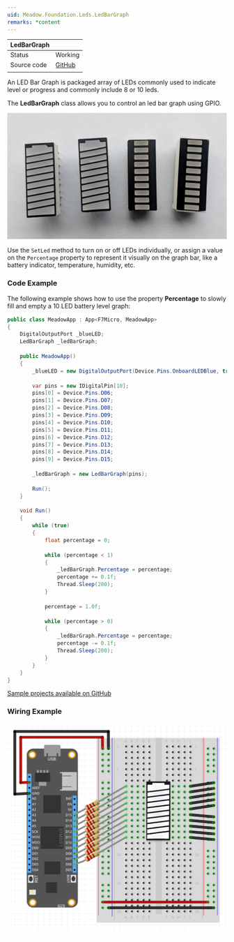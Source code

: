 ```yaml
---
uid: Meadow.Foundation.Leds.LedBarGraph
remarks: *content
---
```


| LedBarGraph |             |
|-------------|-------------|
| Status      | Working     |
| Source code | [GitHub](https://github.com/WildernessLabs/Meadow.Foundation/tree/master/Source/Meadow.Foundation.Core/Leds/) |
| | |

An LED Bar Graph is packaged array of LEDs commonly used to indicate level or progress and commonly include 8 or 10 leds.

The **LedBarGraph** class allows you to control an led bar graph using GPIO.

![](../../API_Assets/Meadow.Foundation.Leds.LedBarGraph/img_LedBarGraph.jpg)

Use the `SetLed` method to turn on or off LEDs individually, or assign a value on the `Percentage` property to represent it visually on the graph bar, like a battery indicator, temperature, humidity, etc.  

### Code Example

The following example shows how to use the property **Percentage** to slowly fill and empty a 10 LED battery level graph:

```csharp
public class MeadowApp : App<F7Micro, MeadowApp>
{
    DigitalOutputPort _blueLED;
    LedBarGraph _ledBarGraph;

    public MeadowApp()
    {
        _blueLED = new DigitalOutputPort(Device.Pins.OnboardLEDBlue, true);

        var pins = new IDigitalPin[10];
        pins[0] = Device.Pins.D06;
        pins[1] = Device.Pins.D07;
        pins[2] = Device.Pins.D08;
        pins[3] = Device.Pins.D09;
        pins[4] = Device.Pins.D10;
        pins[5] = Device.Pins.D11;
        pins[6] = Device.Pins.D12;
        pins[7] = Device.Pins.D13;
        pins[8] = Device.Pins.D14;
        pins[9] = Device.Pins.D15;

        _ledBarGraph = new LedBarGraph(pins);

        Run();
    }

    void Run()
    {
        while (true)
        {
            float percentage = 0;

            while (percentage < 1)
            {
                _ledBarGraph.Percentage = percentage;
                percentage += 0.1f;
                Thread.Sleep(200);                    
            }

            percentage = 1.0f;

            while (percentage > 0)
            {
                _ledBarGraph.Percentage = percentage;
                percentage -= 0.1f;
                Thread.Sleep(200);                    
            }
        }
    }
}
```

[Sample projects available on GitHub](https://github.com/WildernessLabs/Meadow.Foundation/tree/master/Source/Meadow.Foundation.Core.Samples) 

### Wiring Example

![](../../API_Assets/Meadow.Foundation.Leds.LedBarGraph/LedBarGraph.svg)